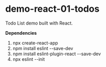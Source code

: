 # demo-react-01-todos
Todo List demo built with React.

**Dependencies**
1. npx create-react-app
1. npm install eslint --save-dev
1. npm install eslint-plugin-react --save-dev
1. npx eslint --init